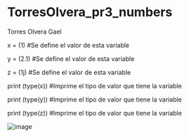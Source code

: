 # TorresOlvera_pr3_numbers

Torres Olvera Gael

x = (1) #Se define el valor de esta variable

y = (2.1) #Se define el valor de esta variable

z = (1j) #Se define el valor de esta variable

print (type(x)) #Imprime el tipo de valor que tiene la variable

print (type(y)) #Imprime el tipo de valor que tiene la variable

print (type(z)) #Imprime el tipo de valor que tiene la variable

![image](https://github.com/user-attachments/assets/8bc0ee0d-9b6a-400d-b2a0-f43ba89fdcf1)
